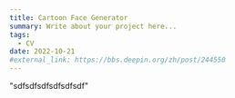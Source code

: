 ```yaml
---
title: Cartoon Face Generator
summary: Write about your project here...
tags:
  - CV
date: 2022-10-21
#external_link: https://bbs.deepin.org/zh/post/244550
---
```

"sdfsdfsdfsdfsdfsdf"